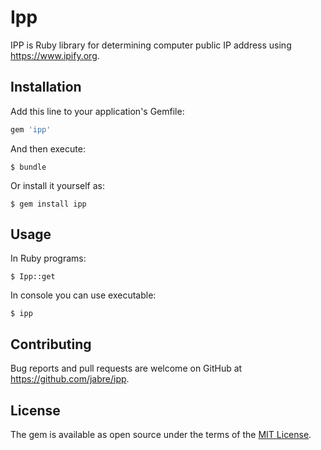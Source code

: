 # Ipp

IPP is Ruby library for determining computer public IP address using https://www.ipify.org.

## Installation

Add this line to your application's Gemfile:

```ruby
gem 'ipp'
```

And then execute:

    $ bundle

Or install it yourself as:

    $ gem install ipp

## Usage

In Ruby programs:

    $ Ipp::get

In console you can use executable:

    $ ipp

## Contributing

Bug reports and pull requests are welcome on GitHub at https://github.com/jabre/ipp.

## License

The gem is available as open source under the terms of the [MIT License](https://opensource.org/licenses/MIT).
